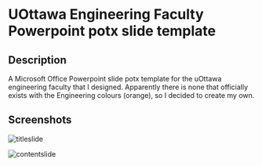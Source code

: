 # UOttawa Engineering Faculty Powerpoint potx slide template
## Description
A Microsoft Office Powerpoint slide potx template for the uOttawa engineering faculty that I designed. Apparently there is none that officially exists with the Engineering colours (orange), so I decided to create my own.

## Screenshots
![titleslide](https://github.com/tatumalenko/uo-engineering/blob/master/media/Title_slide.png?raw=true)

![contentslide](https://github.com/tatumalenko/uo-engineering/blob/master/media/Content_slide.png?raw=true)



